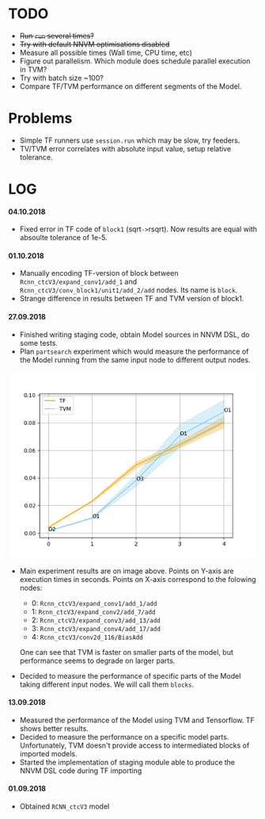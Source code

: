 TODO
====

* ~~Run `run` several times?~~
* ~~Try with default NNVM optimisations disabled~~
* Measure all possible times (Wall time, CPU time, etc)
* Figure out parallelism. Which module does schedule parallel execution in TVM?
* Try with batch size ~100?
* Compare TF/TVM performance on different segments of the Model.

Problems
========

* Simple TF runners use `session.run` which may be slow, try feeders.
* TV/TVM error correlates with absolute input value, setup relative tolerance.


LOG
===

#### 04.10.2018
* Fixed error in TF code of `block1` (sqrt`->`rsqrt). Now results are equal
  with absoulte tolerance of 1e-5.

#### 01.10.2018
* Manually encoding TF-version of block between `Rcnn_ctcV3/expand_conv1/add_1`
  and `Rcnn_ctcV3/conv_block1/unit1/add_2/add` nodes. Its name is `block`.
* Strange difference in results between TF and TVM version of block1.

#### 27.09.2018
* Finished writing staging code, obtain Model sources in NNVM DSL, do some
  tests.
* Plan `partsearch` experiment which would measure the performance of the Model
  running from the same input node to different output nodes.

![partsearch](./partsearch.png)

* Main experiment results are on image above.
  Points on Y-axis are execution times in seconds.
  Points on X-axis correspond to the folowing nodes:

  - 0: `Rcnn_ctcV3/expand_conv1/add_1/add`
  - 1: `Rcnn_ctcV3/expand_conv2/add_7/add`
  - 2: `Rcnn_ctcV3/expand_conv3/add_13/add`
  - 3: `Rcnn_ctcV3/expand_conv4/add_17/add`
  - 4: `Rcnn_ctcV3/conv2d_116/BiasAdd`

  One can see that TVM is faster on smaller parts of the model, but performance
  seems to degrade on larger parts.
* Decided to measure the performance of specific parts of the Model taking
  different input nodes. We will call them `blocks`.


#### 13.09.2018
* Measured the performance of the Model using TVM and Tensorflow.
  TF shows better results.
* Decided to measure the performance on a specific model parts. Unfortunately,
  TVM doesn't provide access to intermediated blocks of imported models.
* Started the implementation of staging module able to produce the NNVM DSL code
  during TF importing

#### 01.09.2018
* Obtained `RCNN_ctcV3` model

